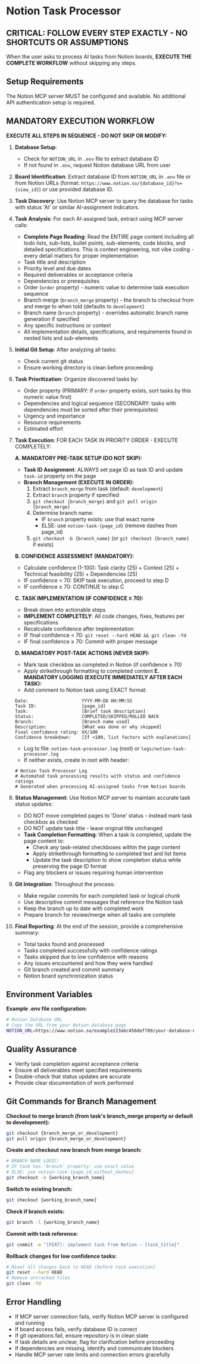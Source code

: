# Notion Task Processor

## CRITICAL: FOLLOW EVERY STEP EXACTLY - NO SHORTCUTS OR ASSUMPTIONS

When the user asks to process AI tasks from Notion boards, **EXECUTE THE COMPLETE WORKFLOW** without skipping any steps.

## Setup Requirements

The Notion MCP server MUST be configured and available. No additional API authentication setup is required.

## MANDATORY EXECUTION WORKFLOW

**EXECUTE ALL STEPS IN SEQUENCE - DO NOT SKIP OR MODIFY:**

1. **Database Setup**: 
   - Check for `NOTION_URL` in `.env` file to extract database ID
   - If not found in `.env`, request Notion database URL from user

2. **Board Identification**: Extract database ID from `NOTION_URL` in `.env` file or from Notion URLs (format: `https://www.notion.so/{database_id}?v={view_id}`) or use provided database ID.

3. **Task Discovery**: Use Notion MCP server to query the database for tasks with status 'AI' or similar AI-assignment indicators.

4. **Task Analysis**: For each AI-assigned task, extract using MCP server calls:
   - **Complete Page Reading**: Read the ENTIRE page content including all todo lists, sub-lists, bullet points, sub-elements, code blocks, and detailed specifications. This is context engineering, not vibe coding - every detail matters for proper implementation
   - Task title and description
   - Priority level and due dates
   - Required deliverables or acceptance criteria
   - Dependencies or prerequisites
   - Order (`order` property) - numeric value to determine task execution sequence
   - Branch merge (`branch_merge` property) - the branch to checkout from and merge to when told (defaults to `development`)
   - Branch name (`branch` property) - overrides automatic branch name generation if specified
   - Any specific instructions or context
   - All implementation details, specifications, and requirements found in nested lists and sub-elements

5. **Initial Git Setup**: After analyzing all tasks:
   - Check current git status
   - Ensure working directory is clean before proceeding

6. **Task Prioritization**: Organize discovered tasks by:
   - Order property (PRIMARY: if `order` property exists, sort tasks by this numeric value first)
   - Dependencies and logical sequence (SECONDARY: tasks with dependencies must be sorted after their prerequisites)
   - Urgency and importance
   - Resource requirements
   - Estimated effort

7. **Task Execution**: FOR EACH TASK IN PRIORITY ORDER - EXECUTE COMPLETELY:
   
   **A. MANDATORY PRE-TASK SETUP (DO NOT SKIP):**
   - **Task ID Assignment**: ALWAYS set page ID as task ID and update `task-id` property on the page
   - **Branch Management (EXECUTE IN ORDER):**
     1. Extract `branch_merge` from task (default: `development`)
     2. Extract `branch` property if specified
     3. `git checkout {branch_merge}` and `git pull origin {branch_merge}`
     4. Determine branch name:
        - IF `branch` property exists: use that exact name
        - ELSE: use `notion-task-{page_id}` (remove dashes from page_id)
     5. `git checkout -b {branch_name}` (or `git checkout {branch_name}` if exists)
   
   **B. CONFIDENCE ASSESSMENT (MANDATORY):**
   - Calculate confidence (1-100): Task clarity (25) + Context (25) + Technical feasibility (25) + Dependencies (25)
   - IF confidence < 70: SKIP task execution, proceed to step D
   - IF confidence ≥ 70: CONTINUE to step C
   
   **C. TASK IMPLEMENTATION (IF CONFIDENCE ≥ 70):**
   - Break down into actionable steps
   - **IMPLEMENT COMPLETELY**: All code changes, fixes, features per specifications
   - Recalculate confidence after implementation
   - IF final confidence < 70: `git reset --hard HEAD && git clean -fd`
   - IF final confidence ≥ 70: Commit with proper message
   
   **D. MANDATORY POST-TASK ACTIONS (NEVER SKIP):**
   - Mark task checkbox as completed in Notion (if confidence ≥ 70)
   - Apply strikethrough formatting to completed content
   **E. MANDATORY LOGGING (EXECUTE IMMEDIATELY AFTER EACH TASK):**
   - Add comment to Notion task using EXACT format:
   ```
   Date:                    YYYY-MM-DD HH:MM:SS
   Task ID:                 [page_id]
   Task:                    [Brief task description]
   Status:                  COMPLETED/SKIPPED/ROLLED BACK
   Branch:                  [Branch name used]
   Description:             [What was done or why skipped]
   Final confidence rating: XX/100
   Confidence breakdown:    [If <100, list factors with explanations]
   ```
   - Log to file: `notion-task-processor.log` (root) or `logs/notion-task-processor.log`
   - If neither exists, create in root with header:
   ```
   # Notion Task Processor Log
   # Automated task processing results with status and confidence ratings
   # Generated when processing AI-assigned tasks from Notion boards
   
   ```

8. **Status Management**: Use Notion MCP server to maintain accurate task status updates:
   - DO NOT move completed pages to 'Done' status - instead mark task checkbox as checked
   - DO NOT update task title - leave original title unchanged
   - **Task Completion Formatting**: When a task is completed, update the page content to:
     - Check any task-related checkboxes within the page content
     - Apply strikethrough formatting to completed text and list items
     - Update the task description to show completion status while preserving the page ID format
   - Flag any blockers or issues requiring human intervention

9. **Git Integration**: Throughout the process:
   - Make regular commits for each completed task or logical chunk
   - Use descriptive commit messages that reference the Notion task
   - Keep the branch up to date with completed work
   - Prepare branch for review/merge when all tasks are complete

10. **Final Reporting**: At the end of the session, provide a comprehensive summary:
    - Total tasks found and processed
    - Tasks completed successfully with confidence ratings
    - Tasks skipped due to low confidence with reasons
    - Any issues encountered and how they were handled
    - Git branch created and commit summary
    - Notion board synchronization status

## Environment Variables

**Example .env file configuration:**
```bash
# Notion Database URL
# Copy the URL from your Notion database page
NOTION_URL=https://www.notion.so/example123abc456def789/your-database-name?v=view789xyz123
```

## Quality Assurance
- Verify task completion against acceptance criteria
- Ensure all deliverables meet specified requirements
- Double-check that status updates are accurate
- Provide clear documentation of work performed

## Git Commands for Branch Management

**Checkout to merge branch (from task's branch_merge property or default to development):**
```bash
git checkout {branch_merge_or_development}
git pull origin {branch_merge_or_development}
```

**Create and checkout new branch from merge branch:**
```bash
# BRANCH NAME LOGIC:
# IF task has 'branch' property: use exact value
# ELSE: use notion-task-{page_id_without_dashes}
git checkout -b {working_branch_name}
```

**Switch to existing branch:**
```bash
git checkout {working_branch_name}
```

**Check if branch exists:**
```bash
git branch -l {working_branch_name}
```

**Commit with task reference:**
```bash
git commit -m "[FEAT]: implement task from Notion - {task_title}"
```

**Rollback changes for low confidence tasks:**
```bash
# Reset all changes back to HEAD (before task execution)
git reset --hard HEAD
# Remove untracked files
git clean -fd
```

## Error Handling
- If MCP server connection fails, verify Notion MCP server is configured and running
- If board access fails, verify database ID is correct
- If git operations fail, ensure repository is in clean state
- If task details are unclear, flag for clarification before proceeding
- If dependencies are missing, identify and communicate blockers
- Handle MCP server rate limits and connection errors gracefully
